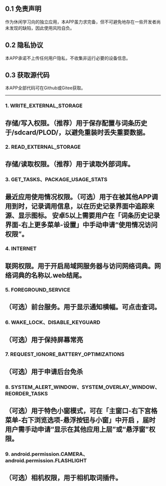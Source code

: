 ## 0.1 免责声明
作为休闲学习向的独立应用，本APP虽力求完备，但不可避免地存在一些开发者尚未发现的缺陷，因此使用风险自负。
## 0.2 隐私协议
本APP承诺不上传任何用户隐私，不收集非运行必要的设备信息。
## 0.3 获取源代码
本APP全部代码可在Github或Gitee获取。

--- 

### 1. WRITE_EXTERNAL_STORAGE
存储/写入权限。（推荐）用于保存配置与词条历史于/sdcard/PLOD/，以避免重装时丢失重要数据。
--- 

### 2. READ_EXTERNAL_STORAGE
存储/读取权限。（推荐）用于读取外部词库。
--- 

### 3. GET_TASKS、PACKAGE_USAGE_STATS
最近应用使用情况权限。（可选）用于在被其他APP调用到时，记录调用信息，以在历史记录界面中追踪来源、显示图标。
安卓5以上需要用户在「词条历史记录界面-右上更多菜单-设置」中手动申请“使用情况访问权限”。
--- 

### 4. INTERNET
联网权限。用于开启局域网服务器与访问网络词典。网络词典的名称以.web结尾。
--- 

### 5. FOREGROUND_SERVICE
（可选）前台服务。用于显示通知横幅。可点击查词。
--- 

### 6. WAKE_LOCK、DISABLE_KEYGUARD
（可选）用于保持屏幕常亮
--- 

### 7. REQUEST_IGNORE_BATTERY_OPTIMIZATIONS
（可选）用于申请后台免杀
--- 

### 8. SYSTEM_ALERT_WINDOW、SYSTEM_OVERLAY_WINDOW、REORDER_TASKS
（可选）用于特色小窗模式，可在「主窗口-右下宫格菜单-右下浏览选项-悬浮按钮与小窗」中开启
，届时用户需手动申请“显示在其他应用上层”或“悬浮窗”权限。
--- 

### 9. android.permission.CAMERA、android.permission.FLASHLIGHT
（可选）相机权限，用于相机取词插件。
--- 
